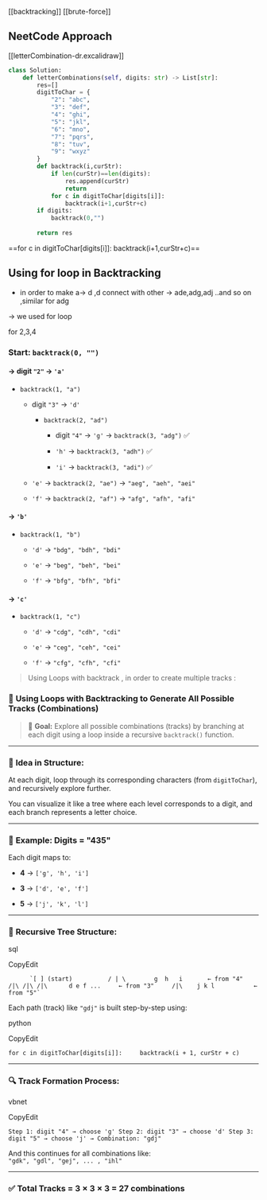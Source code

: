 [[backtracking]]
[[brute-force]]

## NeetCode Approach

[[letterCombination-dr.excalidraw]]

```python
class Solution:
    def letterCombinations(self, digits: str) -> List[str]:
        res=[]
        digitToChar = {
            "2": "abc",
            "3": "def",
            "4": "ghi",
            "5": "jkl",
            "6": "mno",
            "7": "pqrs",
            "8": "tuv",
            "9": "wxyz"
        }
        def backtrack(i,curStr):
            if len(curStr)==len(digits):
                res.append(curStr)
                return
            for c in digitToChar[digits[i]]:
                backtrack(i+1,curStr+c)
        if digits:
            backtrack(0,"")
        
        return res
```


==for c in digitToChar[digits[i]]:
	backtrack(i+1,curStr+c)==
## Using for loop in Backtracking

- in order to make a-> d ,d connect with other ->
ade,adg,adj ..and so on ,similar for adg

-> we used for loop


for 2,3,4
### Start: `backtrack(0, "")`

#### → digit `"2"` → `'a'`

- `backtrack(1, "a")`
    
    - digit `"3"` → `'d'`
        
        - `backtrack(2, "ad")`
            
            - digit `"4"` → `'g'` → `backtrack(3, "adg")` ✅
                
            - `'h'` → `backtrack(3, "adh")` ✅
                
            - `'i'` → `backtrack(3, "adi")` ✅
                
    - `'e'` → `backtrack(2, "ae")` → `"aeg", "aeh", "aei"`
        
    - `'f'` → `backtrack(2, "af")` → `"afg", "afh", "afi"`
        

#### → `'b'`

- `backtrack(1, "b")`
    
    - `'d'` → `"bdg", "bdh", "bdi"`
        
    - `'e'` → `"beg", "beh", "bei"`
        
    - `'f'` → `"bfg", "bfh", "bfi"`
        

#### → `'c'`

- `backtrack(1, "c")`
    
    - `'d'` → `"cdg", "cdh", "cdi"`
        
    - `'e'` → `"ceg", "ceh", "cei"`
        
    - `'f'` → `"cfg", "cfh", "cfi"`


> Using Loops with backtrack , in order to create multiple tracks :

### 📒 **Using Loops with Backtracking to Generate All Possible Tracks (Combinations)**

> 🧠 **Goal:** Explore all possible combinations (tracks) by branching at each digit using a loop inside a recursive `backtrack()` function.

---

### 🔁 **Idea in Structure:**

At each digit, loop through its corresponding characters (from `digitToChar`), and recursively explore further.

You can visualize it like a tree where each level corresponds to a digit, and each branch represents a letter choice.

---

### 🌳 **Example: Digits = "435"**

Each digit maps to:

- **4** → `['g', 'h', 'i']`
    
- **3** → `['d', 'e', 'f']`
    
- **5** → `['j', 'k', 'l']`
    

---

### 📌 **Recursive Tree Structure:**

sql

CopyEdit

          `[ ] (start)          / | \        g  h   i       ← from "4"       /|\ /|\ /|\      d e f ...     ← from "3"     /|\    j k l           ← from "5"`

Each path (track) like `"gdj"` is built step-by-step using:

python

CopyEdit

`for c in digitToChar[digits[i]]:     backtrack(i + 1, curStr + c)`

---

### 🔍 **Track Formation Process:**

vbnet

CopyEdit

`Step 1: digit "4" → choose 'g' Step 2: digit "3" → choose 'd' Step 3: digit "5" → choose 'j' → Combination: "gdj"`

And this continues for all combinations like:  
`"gdk", "gdl", "gej", ... , "ihl"`

---

### ✅ **Total Tracks = 3 × 3 × 3 = 27 combinations**
